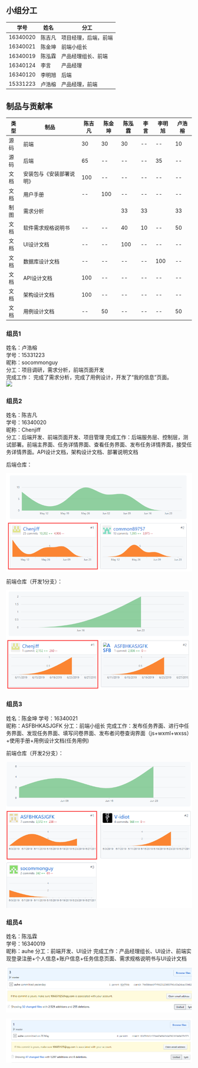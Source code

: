 ## 小组分工

| 学号     | 姓名   | 分工                 |
| -------- | ------ | -------------------- |
| 16340020 | 陈吉凡 | 项目经理，后端，前端 |
| 16340021 | 陈金坤 | 前端小组长           |
| 16340019 | 陈泓霖 | 产品经理组长、前端   |
| 16340124 | 李言   | 产品经理             |
| 16340120 | 李明旭 | 后端                 |
| 15331223 | 卢浩榕 | 产品经理，前端       |

## 制品与贡献率

| 类型 | 制品                     | 陈吉凡 | 陈金坤 | 陈泓霖 | 李言 | 李明旭 | 卢浩榕 |
| ---- | ------------------------ | ------ | ------ | ------ | ---- | ------ | ------ |
| 源码 | 前端                     | 30     | 30     | 30     | --   | --     | 10     |
| 源码 | 后端                     | 65     | --     | --     | --   | 35     | --     |
| 文档 | 安装包与《安装部署说明》 | 100    | --     | --     | --   | --     | --     |
| 文档 | 用户手册                 | --     | 100    | --     | --   | --     | --     |
| 制图 | 需求分析                 |        |        | 33     | 33   |        | 33     |
| 文档 | 软件需求规格说明书       | --     | --     | 40     | 10   | --     | 50     |
| 文档 | UI设计文档               | --     | --     | 100    | --   | --     | --     |
| 文档 | 数据库设计文档           | --     | --     | --     | --   | 100    | --     |
| 文档 | API设计文档              | 100    | --     | --     | --   | --     | --     |
| 文档 | 架构设计文档             | 100    | --     | --     | --   | --     | --     |
| 文档 | 用例设计文档             | --     | 50     | --     | --   | --     | 50     |

### 组员1

姓名：卢浩榕   
学号：15331223   
昵称：socommonguy   
分工：项目调研，需求分析，前端页面开发  
完成工作： 完成了需求分析，完成了用例设计，开发了“我的信息”页面。   
![][1]  

### 组员2

姓名：陈吉凡  
学号：16340020   
昵称：Chenjiff   
分工：后端开发、前端页面开发、项目管理 
完成工作：后端服务层、控制层，测试部署。前端主界面、任务详情界面、查看任务界面、发布任务详情界面，接受任务详情界面。API设计文档，架构设计文档、部署说明文档

后端仓库：    

![gitcon](images/06-cjf.png)   

前端仓库（开发1分支）： 

![gitcon](images/06-cjf2.png)  



###  组员3

姓名：陈金坤 
学号：16340021   
昵称：ASFBHKASJGFK
分工：前端小组长
完成工作：发布任务界面、进行中任务界面、发现任务界面、填写问卷界面、发布者问卷查询界面（js+wxml+wxss）+使用手册+用例设计文档(任务用例)

前端仓库（开发2分支）：   

![gitcon](images/06-cjk.png)    

### 组员4

姓名：陈泓霖  
学号：16340019  
昵称：auhe
分工：前端开发、UI设计
完成工作：产品经理组长、UI设计、前端实现登录注册+个人信息+账户信息+任务信息页面、需求规格说明书与UI设计文档

![gitcon](images/06-chl.png)  

![gitcon](images/06-chl2.png)  



[1]:images/lhr-1.png